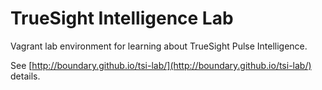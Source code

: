 TrueSight Intelligence Lab
============================

Vagrant lab environment for learning about TrueSight Pulse Intelligence.

See [http://boundary.github.io/tsi-lab/](http://boundary.github.io/tsi-lab/) details.




